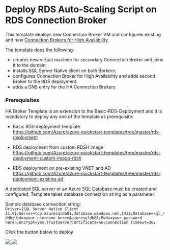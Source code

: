 ﻿# Deploy RDS Auto-Scaling Script on RDS Connection Broker

This template deploys new Connection Broker VM and configures existing and new 
[Connection Brokers for High Availability](https://technet.microsoft.com/en-us/windows-server-docs/compute/remote-desktop-services/use-an-azure-sql-database-to-enable-high-availability-for-your-connection-broker).

The template does the following:
+	creates new virtual machine for secondary Connection Broker and joins it to the domain;
+   installs SQL Server Native client on both Borkers;
+	configures Connection Broker for High Availability and adds second Broker to the RDS deployment.
+	adds a DNS entry for the HA Connection Brokers


### Prerequisites

HA Broker Template is an extension to the Basic-RDS-Deployment and it is mandatory to deploy any one of the template as prerequisite:

* Basic RDS deployment template  
  https://github.com/Azure/azure-quickstart-templates/tree/master/rds-deployment 

* RDS deployment from custom RDSH image  
  https://github.com/Azure/azure-quickstart-templates/tree/master/rds-deployment-custom-image-rdsh

* RDS deployment on pre-existing VNET and AD  
  https://github.com/Azure/azure-quickstart-templates/tree/master/rds-deployment-existing-ad
   
A dedicated SQL server or an Azure SQL Database must be created and configured, Template takes 
database connection string as a parameter. 


Sample database connection string:  
`Driver={SQL Server Native Client 11.0};Server=tcp:azuresqldb01.database.windows.net,1433;Database=sql_rddb;Uid=<your username here>@azuresqldb01;Pwd=<your password here>;Encrypt=yes;TrustServerCertificate=no;Connection Timeout=30;`

Click the button below to deploy

<a href="https://portal.azure.com/#create/Microsoft.Template/uri/https%3A%2F%2Fraw.githubusercontent.com%2Fmmarch%2Fazure-quickstart-templates%2Fha-broker-template%2Frds-deployment-ha-connectionbroker%2Fazuredeploy.json" target="_blank">
    <img src="http://azuredeploy.net/deploybutton.png"/>
</a>
<a href="http://armviz.io/#/?load=https%3A%2F%2Fraw.githubusercontent.com%2Fmmarch%2Fazure-quickstart-templates%2Fha-broker-template%2Frds-deployment-ha-connectionbroker%2Fazuredeploy.json" target="_blank">
    <img src="http://armviz.io/visualizebutton.png"/>
</a>
